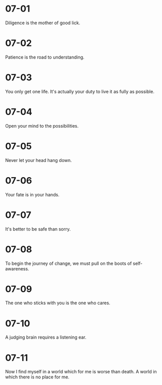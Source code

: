# 07-01

Diligence is the mother of good lick.

# 07-02

Patience is the road to understanding.

# 07-03

You only get one life. It's actually your duty to live it as fully as possible.

# 07-04

Open your mind to the possibilities.

# 07-05

Never let your head hang down.

# 07-06

Your fate is in your hands.

# 07-07

It's better to be safe than sorry.

# 07-08

To begin the journey of change, we must pull on the boots of self-awareness.

# 07-09

The one who sticks with you is the one who cares.

# 07-10

A judging brain requires a listening ear.

# 07-11

Now I find myself in a world which for me is worse than death. A world in which there is no place for me.
